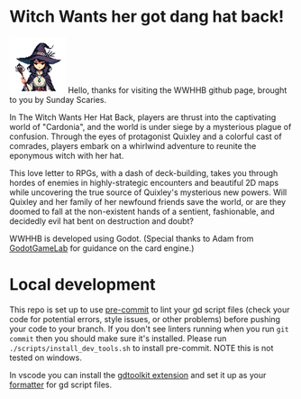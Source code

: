 # Witch Wants her got dang hat back!

![Witch Hat](https://github.com/Sunday-Scaries/witch-hat/blob/main/art/witch.png "A cute witch hat illustration") Hello, thanks for visiting the WWHHB github page, brought to you by Sunday Scaries.

In The Witch Wants Her Hat Back, players are thrust into the captivating world of "Cardonia", and the world is under siege by a mysterious plague of confusion. Through the eyes of protagonist Quixley and a colorful cast of comrades, players embark on a whirlwind adventure to reunite the eponymous witch with her hat.

This love letter to RPGs, with a dash of deck-building, takes you through hordes of enemies in highly-strategic encounters and beautiful 2D maps while uncovering the true source of Quixley's mysterious new powers. Will Quixley and her family of her newfound friends save the world, or are they doomed to fall at the non-existent hands of a sentient, fashionable, and decidedly evil hat bent on destruction and doubt?

WWHHB is developed using Godot.
(Special thanks to Adam from [GodotGameLab](https://www.youtube.com/@godotgamelab) for guidance on the card engine.)

# Local development

This repo is set up to use [pre-commit](https://pre-commit.com/) to lint your gd script files (check your code for potential errors, style issues, or other problems) before pushing your code to your branch. 
If you don't see linters running when you run `git commit` then you should make sure it's installed. 
Please run `./scripts/install_dev_tools.sh` to install pre-commit. NOTE this is not tested on windows.

In vscode you can install the [gdtoolkit extension](https://marketplace.visualstudio.com/items?itemName=EddieDover.gdscript-formatter-linter) and set it up as your [formatter](https://code.visualstudio.com/docs/python/formatting) for gd script files.
